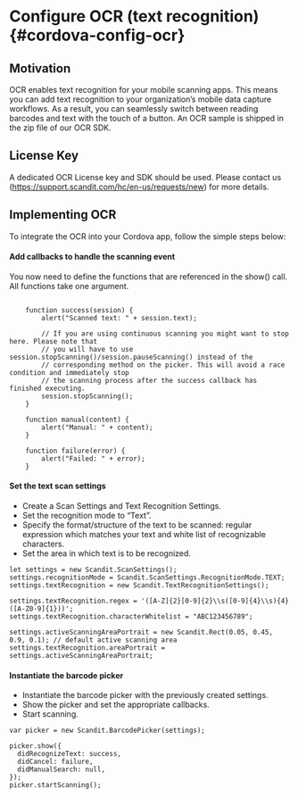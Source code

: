 Configure OCR (text recognition) {#cordova-config-ocr}
===================================

## Motivation

OCR enables text recognition for your mobile scanning apps. This means you can add text recognition to your organization’s mobile data capture workflows. As a result, you can seamlessly switch between reading barcodes and text with the touch of a button. An OCR sample is shipped in the zip file of our OCR SDK.

## License Key

A dedicated OCR License key and SDK should be used. Please contact us (https://support.scandit.com/hc/en-us/requests/new) for more details.

## Implementing OCR
To integrate the OCR into your Cordova app, follow the simple steps below:

#### Add callbacks to handle the scanning event

You now need to define the functions that are referenced in the show() call. All functions take one argument.

~~~~~~~~~~~~~~~~{.java}

	function success(session) {
		alert("Scanned text: " + session.text);

		// If you are using continuous scanning you might want to stop here. Please note that
		// you will have to use session.stopScanning()/session.pauseScanning() instead of the
		// corresponding method on the picker. This will avoid a race condition and immediately stop
		// the scanning process after the success callback has finished executing.
		session.stopScanning();
	}

	function manual(content) {
		alert("Manual: " + content);
	}

	function failure(error) {
		alert("Failed: " + error);
	}

~~~~~~~~~~~~~~~~

#### Set the text scan settings

- Create a Scan Settings and Text Recognition Settings.
- Set the recognition mode to “Text”.
- Specify the format/structure of the text to be scanned: regular expression which matches your text and white list of recognizable characters.
- Set the area in which text is to be recognized.

~~~~~~~~~~~~~~~~{.java}
let settings = new Scandit.ScanSettings();
settings.recognitionMode = Scandit.ScanSettings.RecognitionMode.TEXT;
settings.textRecognition = new Scandit.TextRecognitionSettings();

settings.textRecognition.regex = '([A-Z]{2}[0-9]{2}\\s([0-9]{4}\\s){4}([A-Z0-9]{1}))';
settings.textRecognition.characterWhitelist = "ABC123456789";

settings.activeScanningAreaPortrait = new Scandit.Rect(0.05, 0.45, 0.9, 0.1); // default active scanning area
settings.textRecognition.areaPortrait = settings.activeScanningAreaPortrait;
~~~~~~~~~~~~~~~~

#### Instantiate the barcode picker

- Instantiate the barcode picker with the previously created settings.
- Show the picker and set the appropriate callbacks.
- Start scanning.

~~~~~~~~~~~~~~~~{.java}
var picker = new Scandit.BarcodePicker(settings);

picker.show({
  didRecognizeText: success,
  didCancel: failure,
  didManualSearch: null,
});
picker.startScanning();
~~~~~~~~~~~~~~~~
